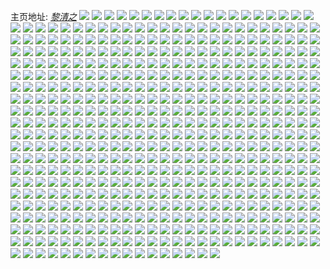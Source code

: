 主页地址: [_黎清之_](https://weibo.com/u/5803195603) 
![](https://wx4.sinaimg.cn/mw2000/006kJCh5ly1h9nciyocxuj31400u00xm.jpg) 
![](https://wx4.sinaimg.cn/mw2000/006kJCh5ly1h9ncj4jm5nj30u0140qau.jpg) 
![](https://wx4.sinaimg.cn/mw2000/006kJCh5ly1h9ncizafzqj31400u0n27.jpg) 
![](https://wx4.sinaimg.cn/mw2000/006kJCh5ly1h9ncj1eyfqj30u016ute9.jpg) 
![](https://wx4.sinaimg.cn/mw2000/006kJCh5ly1h9ncj323vpj30u0140q7t.jpg) 
![](https://wx4.sinaimg.cn/mw2000/006kJCh5ly1h9ncj3pucaj30u0140gpl.jpg) 
![](https://wx4.sinaimg.cn/mw2000/006kJCh5ly1h9ncj27u2xj30u0140tdw.jpg) 
![](https://wx4.sinaimg.cn/mw2000/006kJCh5ly1h9ncizwyysj31400u0q8f.jpg) 
![](https://wx4.sinaimg.cn/mw2000/006kJCh5ly1h9ncj0qi6hj30u01uon5t.jpg) 
![](https://wx4.sinaimg.cn/mw2000/006kJCh5ly1h9kldoqytaj30u013xq7y.jpg) 
![](https://wx4.sinaimg.cn/mw2000/006kJCh5ly1h9kldpa6j9j30u013xjwf.jpg) 
![](https://wx4.sinaimg.cn/mw2000/006kJCh5ly1h9kldpr3nyj30u01uon3m.jpg) 
![](https://wx4.sinaimg.cn/mw2000/006kJCh5ly1h9ja3abeqvj30u00u079r.jpg) 
![](https://wx4.sinaimg.cn/mw2000/006kJCh5ly1h9ja3g6u0yj30nw0qf410.jpg) 
![](https://wx4.sinaimg.cn/mw2000/006kJCh5ly1h9ja3athc5j30u01407g1.jpg) 
![](https://wx4.sinaimg.cn/mw2000/006kJCh5ly1h9ja3i38yyj30u00zwqa0.jpg) 
![](https://wx4.sinaimg.cn/mw2000/006kJCh5ly1h9ja3hluecj30u0140jye.jpg) 
![](https://wx4.sinaimg.cn/mw2000/006kJCh5ly1h9ja3gmybkj30u0140455.jpg) 
![](https://wx4.sinaimg.cn/mw2000/006kJCh5ly1h9ja3a205tj30u0110qah.jpg) 
![](https://wx4.sinaimg.cn/mw2000/006kJCh5ly1h9ja3cfle4j30qo0vx0xe.jpg) 
![](https://wx4.sinaimg.cn/mw2000/006kJCh5ly1h9ja3h1tnij30qo0zkdln.jpg) 
![](https://wx4.sinaimg.cn/mw2000/006kJCh5ly1h9ja3dbrbmj30u0140k8h.jpg) 
![](https://wx4.sinaimg.cn/mw2000/006kJCh5ly1h9ja3c5posj30qb0pz100.jpg) 
![](https://wx4.sinaimg.cn/mw2000/006kJCh5ly1h9ja3fa8z8j30u0140qf4.jpg) 
![](https://wx4.sinaimg.cn/mw2000/006kJCh5ly1h9ja3eo1flj30u0140drt.jpg) 
![](https://wx4.sinaimg.cn/mw2000/006kJCh5ly1h9ja3dze08j30u0140qep.jpg) 
![](https://wx4.sinaimg.cn/mw2000/006kJCh5ly1h9ja3fvy5uj30u0140118.jpg) 
![](https://wx4.sinaimg.cn/mw2000/006kJCh5ly1h9ja3bbqeaj30u0140q9k.jpg) 
![](https://wx4.sinaimg.cn/mw2000/006kJCh5ly1h9ja39ll8fj30u011g7c4.jpg) 
![](https://wx4.sinaimg.cn/mw2000/006kJCh5ly1h9ja3bu1noj30u0140qde.jpg) 
![](https://wx4.sinaimg.cn/mw2000/006kJCh5ly1h9iq8ctftsj30u0140tf8.jpg) 
![](https://wx4.sinaimg.cn/mw2000/006kJCh5ly1h9iq8c83lrj30u0140k2h.jpg) 
![](https://wx4.sinaimg.cn/mw2000/006kJCh5ly1h9iq8dso60j30u00xuq8x.jpg) 
![](https://wx4.sinaimg.cn/mw2000/006kJCh5ly1h9iq8e82ekj30u01aggr7.jpg) 
![](https://wx4.sinaimg.cn/mw2000/006kJCh5ly1h9iq8a3zmjj30u0140ajw.jpg) 
![](https://wx4.sinaimg.cn/mw2000/006kJCh5ly1h9iq8arcq8j30u0140k65.jpg) 
![](https://wx4.sinaimg.cn/mw2000/006kJCh5ly1h9iq8bbvryj30u0140th6.jpg) 
![](https://wx4.sinaimg.cn/mw2000/006kJCh5ly1h9iq8bnl6kj30u00u0wju.jpg) 
![](https://wx4.sinaimg.cn/mw2000/006kJCh5ly1h9iq87oazej30u0140133.jpg) 
![](https://wx4.sinaimg.cn/mw2000/006kJCh5ly1h9iq88s1q9j30u01407c5.jpg) 
![](https://wx4.sinaimg.cn/mw2000/006kJCh5ly1h9iq8d8xaaj30u0193jz3.jpg) 
![](https://wx4.sinaimg.cn/mw2000/006kJCh5ly1h9iq8eolsoj30u0140wi8.jpg) 
![](https://wx4.sinaimg.cn/mw2000/006kJCh5ly1h9iq8f5nykj30u0140dmt.jpg) 
![](https://wx4.sinaimg.cn/mw2000/006kJCh5ly1h9iq89clwxj30u0140495.jpg) 
![](https://wx4.sinaimg.cn/mw2000/006kJCh5ly1h9iq888yxzj30u0140qa6.jpg) 
![](https://wx4.sinaimg.cn/mw2000/006kJCh5ly1h9ad7mmirnj32e637cqv6.jpg) 
![](https://wx4.sinaimg.cn/mw2000/006kJCh5ly1h9ad7zu2q4j31f735se83.jpg) 
![](https://wx4.sinaimg.cn/mw2000/006kJCh5ly1h9ad7s5bmmj31f735se83.jpg) 
![](https://wx4.sinaimg.cn/mw2000/006kJCh5ly1h9ad7q5bgwj31f735sqv6.jpg) 
![](https://wx4.sinaimg.cn/mw2000/006kJCh5ly1h9ad82wk29j32c0340hdw.jpg) 
![](https://wx4.sinaimg.cn/mw2000/006kJCh5ly1h9ad7u156bj31f735sx6p.jpg) 
![](https://wx4.sinaimg.cn/mw2000/006kJCh5ly1h9ad7vmijlj31f735su0x.jpg) 
![](https://wx4.sinaimg.cn/mw2000/006kJCh5ly1h9ad7xlt94j31f735s7wj.jpg) 
![](https://wx4.sinaimg.cn/mw2000/006kJCh5ly1h9ad7nk2zwj31f735sb29.jpg) 
![](https://wx4.sinaimg.cn/mw2000/006kJCh5ly1h95k6ncyw9j31w02iox6q.jpg) 
![](https://wx4.sinaimg.cn/mw2000/006kJCh5ly1h95k7llqn6j31w02jfhdv.jpg) 
![](https://wx4.sinaimg.cn/mw2000/006kJCh5ly1h95k7cubjwj31w02io1kz.jpg) 
![](https://wx4.sinaimg.cn/mw2000/006kJCh5ly1h95k7ufulnj31w02ioe83.jpg) 
![](https://wx4.sinaimg.cn/mw2000/006kJCh5ly1h95k74vj03j310s1nc1kx.jpg) 
![](https://wx4.sinaimg.cn/mw2000/006kJCh5ly1h95k83xq7nj32bq3407wj.jpg) 
![](https://wx4.sinaimg.cn/mw2000/006kJCh5ly1h95k6z385bj31w02iokjn.jpg) 
![](https://wx4.sinaimg.cn/mw2000/006kJCh5ly1h95k953eyaj31w02ioqv6.jpg) 
![](https://wx4.sinaimg.cn/mw2000/006kJCh5ly1h95k8dvw7yj32o03k07wj.jpg) 
![](https://wx4.sinaimg.cn/mw2000/006kJCh5ly1h93js0zb7dj32ay2nw4qr.jpg) 
![](https://wx4.sinaimg.cn/mw2000/006kJCh5ly1h93jsbma7aj32nl3jbnpf.jpg) 
![](https://wx4.sinaimg.cn/mw2000/006kJCh5ly1h93js3y12dj32o03k04qv.jpg) 
![](https://wx4.sinaimg.cn/mw2000/006kJCh5ly1h93js71pu7j32o03k04qu.jpg) 
![](https://wx4.sinaimg.cn/mw2000/006kJCh5ly1h93jskzl43j32o03k0hdw.jpg) 
![](https://wx4.sinaimg.cn/mw2000/006kJCh5ly1h93jse7rttj32o03k0hdx.jpg) 
![](https://wx4.sinaimg.cn/mw2000/006kJCh5ly1h93js91gdnj31vb29aqv6.jpg) 
![](https://wx4.sinaimg.cn/mw2000/006kJCh5ly1h93jsgsuzyj32o03k0qv8.jpg) 
![](https://wx4.sinaimg.cn/mw2000/006kJCh5ly1h93jssmfmhj32o03k07wm.jpg) 
![](https://wx4.sinaimg.cn/mw2000/006kJCh5ly1h91dcucohrj30qo0zkdqv.jpg) 
![](https://wx4.sinaimg.cn/mw2000/006kJCh5ly1h91dcvde8lj30qe0zkakd.jpg) 
![](https://wx4.sinaimg.cn/mw2000/006kJCh5ly1h91dcwf721j30qe0zk7ej.jpg) 
![](https://wx4.sinaimg.cn/mw2000/006kJCh5ly1h8yz21eqtsj32o63k0b2b.jpg) 
![](https://wx4.sinaimg.cn/mw2000/006kJCh5ly1h8yz6ka6k0j32o03k0kjq.jpg) 
![](https://wx4.sinaimg.cn/mw2000/006kJCh5ly1h8yz24dhw0j32o62sf1ky.jpg) 
![](https://wx4.sinaimg.cn/mw2000/006kJCh5ly1h8yz6p5j6pj32o03k04qr.jpg) 
![](https://wx4.sinaimg.cn/mw2000/006kJCh5ly1h8yz6vkrkqj30u01hcq9m.jpg) 
![](https://wx4.sinaimg.cn/mw2000/006kJCh5ly1h8yz6uwg48j32o03k0npf.jpg) 
![](https://wx4.sinaimg.cn/mw2000/006kJCh5ly1h8viyj83otj31np27bu0x.jpg) 
![](https://wx4.sinaimg.cn/mw2000/006kJCh5ly1h8viyg7agsj32c0340npg.jpg) 
![](https://wx4.sinaimg.cn/mw2000/006kJCh5ly1h8viyjkg3qj30mt0tk12r.jpg) 
![](https://wx4.sinaimg.cn/mw2000/006kJCh5ly1h8viykqigxj31ya2lqnpd.jpg) 
![](https://wx4.sinaimg.cn/mw2000/006kJCh5ly1h8viyo8rpvj32c0340hdv.jpg) 
![](https://wx4.sinaimg.cn/mw2000/006kJCh5ly1h8viym4hqzj32c02pokjm.jpg) 
![](https://wx4.sinaimg.cn/mw2000/006kJCh5ly1h8viyi2pj5j32712c0kjm.jpg) 
![](https://wx4.sinaimg.cn/mw2000/006kJCh5ly1h8viyqjpibj32b92wz7wk.jpg) 
![](https://wx4.sinaimg.cn/mw2000/006kJCh5ly1h8viysvt7tj32c03407wj.jpg) 
![](https://wx4.sinaimg.cn/mw2000/006kJCh5ly1h8sy5rms7dj32o63k07wj.jpg) 
![](https://wx4.sinaimg.cn/mw2000/006kJCh5ly1h8sy5tveyzj32o03k0b2b.jpg) 
![](https://wx4.sinaimg.cn/mw2000/006kJCh5ly1h8sy5u9tytj30o8136thc.jpg) 
![](https://wx4.sinaimg.cn/mw2000/006kJCh5ly1h8sy5ui63fj30p813kahr.jpg) 
![](https://wx4.sinaimg.cn/mw2000/006kJCh5ly1h8sy5ut0knj30tw13ywpv.jpg) 
![](https://wx4.sinaimg.cn/mw2000/006kJCh5ly1h8sy5vujpnj30u01uogwy.jpg) 
![](https://wx4.sinaimg.cn/mw2000/006kJCh5ly1h84maxpmhqj30qo0zkk1l.jpg) 
![](https://wx4.sinaimg.cn/mw2000/006kJCh5ly1h84m8i6fvxj32o03k04qv.jpg) 
![](https://wx4.sinaimg.cn/mw2000/006kJCh5ly1h84m8ej1ymj30s80qk13t.jpg) 
![](https://wx4.sinaimg.cn/mw2000/006kJCh5ly1h84m8ez1d8j30qo0zkh0j.jpg) 
![](https://wx4.sinaimg.cn/mw2000/006kJCh5ly1h84m73a626j30qc0y2alq.jpg) 
![](https://wx4.sinaimg.cn/mw2000/006kJCh5ly1h84mb9z15wj30qo0zk4f2.jpg) 
![](https://wx4.sinaimg.cn/mw2000/006kJCh5ly1h810guh417j33ee3ee1kz.jpg) 
![](https://wx4.sinaimg.cn/mw2000/006kJCh5ly1h7ysrpszl3j32o03k0hdy.jpg) 
![](https://wx4.sinaimg.cn/mw2000/006kJCh5ly1h7ysrhcdowj32o03k0b2f.jpg) 
![](https://wx4.sinaimg.cn/mw2000/006kJCh5ly1h7ysrsep7jj32o02wrnpg.jpg) 
![](https://wx4.sinaimg.cn/mw2000/006kJCh5ly1h7ysrk4ewdj32o03k0kjq.jpg) 
![](https://wx4.sinaimg.cn/mw2000/006kJCh5ly1h7ysref0p8j32o63k0kjm.jpg) 
![](https://wx4.sinaimg.cn/mw2000/006kJCh5ly1h7ysrmqmuij32o03k0nph.jpg) 
![](https://wx4.sinaimg.cn/mw2000/006kJCh5ly1h7ysru7adyj32o63k0qv6.jpg) 
![](https://wx4.sinaimg.cn/mw2000/006kJCh5ly1h7ysrwzns5j32o03k01l3.jpg) 
![](https://wx4.sinaimg.cn/mw2000/006kJCh5ly1h7ysrcny0ej30qo0zkws3.jpg) 
![](https://wx4.sinaimg.cn/mw2000/006kJCh5ly1h7hqfdl61yj30qo0z3gyl.jpg) 
![](https://wx4.sinaimg.cn/mw2000/006kJCh5ly1h7hqhnrumhj32o03k07wn.jpg) 
![](https://wx4.sinaimg.cn/mw2000/006kJCh5ly1h7hqfdzfntj30nl0wzgy9.jpg) 
![](https://wx4.sinaimg.cn/mw2000/006kJCh5ly1h7hqfgvrndj31w02edqv7.jpg) 
![](https://wx4.sinaimg.cn/mw2000/006kJCh5ly1h7hqfejheoj30qo0zkh46.jpg) 
![](https://wx4.sinaimg.cn/mw2000/006kJCh5ly1h7hqhrlifvj31w02io4qt.jpg) 
![](https://wx4.sinaimg.cn/mw2000/006kJCh5ly1h7bqp7b5d4j35co74wheb.jpg) 
![](https://wx4.sinaimg.cn/mw2000/006kJCh5ly1h7bqp26mylj30u00yraky.jpg) 
![](https://wx4.sinaimg.cn/mw2000/006kJCh5ly1h7bqp2f9csj30u012uab0.jpg) 
![](https://wx4.sinaimg.cn/mw2000/006kJCh5ly1h74qys8243j32o03k0b2g.jpg) 
![](https://wx4.sinaimg.cn/mw2000/006kJCh5ly1h74qyv0xufj32o03k0x6s.jpg) 
![](https://wx4.sinaimg.cn/mw2000/006kJCh5ly1h74qyy2v8zj32o03k0x6u.jpg) 
![](https://wx4.sinaimg.cn/mw2000/006kJCh5ly1h74qz0yw70j32o03k07wj.jpg) 
![](https://wx4.sinaimg.cn/mw2000/006kJCh5ly1h74qz45w11j32o03k0x6p.jpg) 
![](https://wx4.sinaimg.cn/mw2000/006kJCh5ly1h74qz71mubj32o03k01l2.jpg) 
![](https://wx4.sinaimg.cn/mw2000/006kJCh5ly1h74r8379gmj329c33x4q7.jpg) 
![](https://wx4.sinaimg.cn/mw2000/006kJCh5ly1h74r84okusj31od33yalt.jpg) 
![](https://wx4.sinaimg.cn/mw2000/006kJCh5ly1h74r87oqtrj32o03k0b2b.jpg) 
![](https://wx4.sinaimg.cn/mw2000/006kJCh5ly1h6y7xlszzhj32o02vxkjo.jpg) 
![](https://wx4.sinaimg.cn/mw2000/006kJCh5ly1h6y7xuj1iuj32dc35sqv6.jpg) 
![](https://wx4.sinaimg.cn/mw2000/006kJCh5ly1h6y7xfwg17j32dc35shdx.jpg) 
![](https://wx4.sinaimg.cn/mw2000/006kJCh5ly1h6y7xgluxrj315o1jkdx3.jpg) 
![](https://wx4.sinaimg.cn/mw2000/006kJCh5ly1h6y7xj77bwj32o03k0u12.jpg) 
![](https://wx4.sinaimg.cn/mw2000/006kJCh5ly1h6y7xmgxm0j31an1an0ue.jpg) 
![](https://wx4.sinaimg.cn/mw2000/006kJCh5ly1h6p24oj8quj30zk0qodpn.jpg) 
![](https://wx4.sinaimg.cn/mw2000/006kJCh5ly1h6p24nrmxaj32dc35s4qq.jpg) 
![](https://wx4.sinaimg.cn/mw2000/006kJCh5ly1h6p24o7l5ej30sg0s4tjc.jpg) 
![](https://wx4.sinaimg.cn/mw2000/006kJCh5ly1h6f8ozhumkj32dc35shdu.jpg) 
![](https://wx4.sinaimg.cn/mw2000/006kJCh5ly1h6f8q75jiyj31nt22y7ed.jpg) 
![](https://wx4.sinaimg.cn/mw2000/006kJCh5ly1h6f8p7trzmj32oc2ocu0x.jpg) 
![](https://wx4.sinaimg.cn/mw2000/006kJCh5ly1h6f8p0806ij31gw1ew174.jpg) 
![](https://wx4.sinaimg.cn/mw2000/006kJCh5ly1h6f8peouznj32oc2ocu10.jpg) 
![](https://wx4.sinaimg.cn/mw2000/006kJCh5ly1h6f8pnb7hij32o03k07wn.jpg) 
![](https://wx4.sinaimg.cn/mw2000/006kJCh5ly1h6f8ovjkesj30zk1bemzj.jpg) 
![](https://wx4.sinaimg.cn/mw2000/006kJCh5ly1h6f8pseca9j32o03k0b2a.jpg) 
![](https://wx4.sinaimg.cn/mw2000/006kJCh5ly1h6f8pj0iybj30u00rx0u7.jpg) 
![](https://wx4.sinaimg.cn/mw2000/006kJCh5ly1h6f8piax24j32oc2oc1ky.jpg) 
![](https://wx4.sinaimg.cn/mw2000/006kJCh5ly1h6f8pbdj7yj32oc2oc1ky.jpg) 
![](https://wx4.sinaimg.cn/mw2000/006kJCh5ly1h6f8p4oym8j33k02o0e82.jpg) 
![](https://wx4.sinaimg.cn/mw2000/006kJCh5ly1h69yulw5x3j32oc2ockjo.jpg) 
![](https://wx4.sinaimg.cn/mw2000/006kJCh5ly1h69yuoyzp1j32oc2ocx6s.jpg) 
![](https://wx4.sinaimg.cn/mw2000/006kJCh5ly1h69yuj742dj30qo0qoq49.jpg) 
![](https://wx4.sinaimg.cn/mw2000/006kJCh5ly1h69yuri3y6j32oc2oce81.jpg) 
![](https://wx4.sinaimg.cn/mw2000/006kJCh5gy1h69z1fyq1xj31gg1ggk2n.jpg) 
![](https://wx4.sinaimg.cn/mw2000/006kJCh5ly1h69yvywc3xj32oc2ochdw.jpg) 
![](https://wx4.sinaimg.cn/mw2000/006kJCh5ly1h63xzvub25j32nt2qh4nf.jpg) 
![](https://wx4.sinaimg.cn/mw2000/006kJCh5ly1h63xzw8veoj30zk1bewj9.jpg) 
![](https://wx4.sinaimg.cn/mw2000/006kJCh5ly1h5ux9ou94bj32o03k01l1.jpg) 
![](https://wx4.sinaimg.cn/mw2000/006kJCh5ly1h5ux9smmhfj32o03k0x6t.jpg) 
![](https://wx4.sinaimg.cn/mw2000/006kJCh5ly1h5uxa1u29cj32bn33kx6r.jpg) 
![](https://wx4.sinaimg.cn/mw2000/006kJCh5ly1h5uxa6zc5jj30u014019g.jpg) 
![](https://wx4.sinaimg.cn/mw2000/006kJCh5ly1h5uxa60nq6j32o03k0u12.jpg) 
![](https://wx4.sinaimg.cn/mw2000/006kJCh5ly1h5ux9z0ykwj32dc35sqv7.jpg) 
![](https://wx4.sinaimg.cn/mw2000/006kJCh5ly1h5uxaaq45dj32o03k0nph.jpg) 
![](https://wx4.sinaimg.cn/mw2000/006kJCh5ly1h5uxaeqvfvj32o03k0kjq.jpg) 
![](https://wx4.sinaimg.cn/mw2000/006kJCh5ly1h5ux9zi8bij30qo0t840m.jpg) 
![](https://wx4.sinaimg.cn/mw2000/006kJCh5ly1h5q5lpwjroj32o03k0hdy.jpg) 
![](https://wx4.sinaimg.cn/mw2000/006kJCh5ly1h59t8daaomj320e2d8qv6.jpg) 
![](https://wx4.sinaimg.cn/mw2000/006kJCh5ly1h59t8i97gkj32o03dcx6s.jpg) 
![](https://wx4.sinaimg.cn/mw2000/006kJCh5ly1h59t8o5zcsj32o03k0npg.jpg) 
![](https://wx4.sinaimg.cn/mw2000/006kJCh5ly1h59t8s78erj32by2sob2b.jpg) 
![](https://wx4.sinaimg.cn/mw2000/006kJCh5ly1h59t8ys9a1j32o03k0b2e.jpg) 
![](https://wx4.sinaimg.cn/mw2000/006kJCh5ly1h59t95nmvyj32o03k0x6t.jpg) 
![](https://wx4.sinaimg.cn/mw2000/006kJCh5ly1h59t9cd5jgj32oc2ockjo.jpg) 
![](https://wx4.sinaimg.cn/mw2000/006kJCh5ly1h59t9llf23j32o03k0kjq.jpg) 
![](https://wx4.sinaimg.cn/mw2000/006kJCh5ly1h59ta8guf0j32o03k07wn.jpg) 
![](https://wx4.sinaimg.cn/mw2000/006kJCh5ly1h59t9rhe35j32oc3kgu12.jpg) 
![](https://wx4.sinaimg.cn/mw2000/006kJCh5ly1h59tcd7oz7j30qo0ogq54.jpg) 
![](https://wx4.sinaimg.cn/mw2000/006kJCh5ly1h59ta1yqgzj31xc2zvu0z.jpg) 
![](https://wx4.sinaimg.cn/mw2000/006kJCh5ly1h59tadr9lkj32o03k0hdx.jpg) 
![](https://wx4.sinaimg.cn/mw2000/006kJCh5ly1h59tajreo9j32o03k0hdy.jpg) 
![](https://wx4.sinaimg.cn/mw2000/006kJCh5ly1h59taluaapj33kg2oce83.jpg) 
![](https://wx4.sinaimg.cn/mw2000/006kJCh5ly1h59plwc6smj32o03k01l1.jpg) 
![](https://wx4.sinaimg.cn/mw2000/006kJCh5ly1h59plyz3rnj32o03k0kjp.jpg) 
![](https://wx4.sinaimg.cn/mw2000/006kJCh5ly1h56if3pcogj32c0340qv7.jpg) 
![](https://wx4.sinaimg.cn/mw2000/006kJCh5ly1h5544u2waej32o02vxx6r.jpg) 
![](https://wx4.sinaimg.cn/mw2000/006kJCh5ly1h5544gvijgj32o03k0u12.jpg) 
![](https://wx4.sinaimg.cn/mw2000/006kJCh5ly1h5544k897zj32o03k01l1.jpg) 
![](https://wx4.sinaimg.cn/mw2000/006kJCh5ly1h5544xys6tj33k02o04qu.jpg) 
![](https://wx4.sinaimg.cn/mw2000/006kJCh5ly1h5544qy9o6j32o03k0qv9.jpg) 
![](https://wx4.sinaimg.cn/mw2000/006kJCh5ly1h554523n4hj32o03k0qv9.jpg) 
![](https://wx4.sinaimg.cn/mw2000/006kJCh5ly1h5545687pxj32o03k0x6t.jpg) 
![](https://wx4.sinaimg.cn/mw2000/006kJCh5ly1h5544cp2wrj32o03k0kjq.jpg) 
![](https://wx4.sinaimg.cn/mw2000/006kJCh5ly1h5544n5i7ij32o63k0b2c.jpg) 
![](https://wx4.sinaimg.cn/mw2000/006kJCh5ly1h50t6v8812j31w02iou0y.jpg) 
![](https://wx4.sinaimg.cn/mw2000/006kJCh5ly1h50t69znifj32o03k0kjr.jpg) 
![](https://wx4.sinaimg.cn/mw2000/006kJCh5ly1h50t6cxaegj32o03k0kjp.jpg) 
![](https://wx4.sinaimg.cn/mw2000/006kJCh5ly1h50t6g5ljvj32o03k07wm.jpg) 
![](https://wx4.sinaimg.cn/mw2000/006kJCh5ly1h50t6jgywaj32o03k0x6u.jpg) 
![](https://wx4.sinaimg.cn/mw2000/006kJCh5ly1h50t6xmjgaj32o03k01l3.jpg) 
![](https://wx4.sinaimg.cn/mw2000/006kJCh5ly1h50t6mp2d0j32o03k0hdz.jpg) 
![](https://wx4.sinaimg.cn/mw2000/006kJCh5ly1h50t6pbta1j32o03k0b2e.jpg) 
![](https://wx4.sinaimg.cn/mw2000/006kJCh5ly1h50t6suehbj32o03k0b2f.jpg) 
![](https://wx4.sinaimg.cn/mw2000/006kJCh5ly1h4yb7l792kj32o03k0x6s.jpg) 
![](https://wx4.sinaimg.cn/mw2000/006kJCh5ly1h4yb7tnzp6j32o03k04qu.jpg) 
![](https://wx4.sinaimg.cn/mw2000/006kJCh5ly1h4yb7yckodj32o03k0u10.jpg) 
![](https://wx4.sinaimg.cn/mw2000/006kJCh5ly1h4ybet59rsj30u013yq6v.jpg) 
![](https://wx4.sinaimg.cn/mw2000/006kJCh5ly1h4ybe3a8r8j32o03k0b2d.jpg) 
![](https://wx4.sinaimg.cn/mw2000/006kJCh5ly1h4yb84qxoej32nc3k0qv8.jpg) 
![](https://wx4.sinaimg.cn/mw2000/006kJCh5ly1h4ybecdz91j32o03k0kjq.jpg) 
![](https://wx4.sinaimg.cn/mw2000/006kJCh5ly1h4ybe68esjj32o63k0npe.jpg) 
![](https://wx4.sinaimg.cn/mw2000/006kJCh5ly1h4ybehut9pj32o03k07wm.jpg) 
![](https://wx4.sinaimg.cn/mw2000/006kJCh5ly1h4w4hj95cgj30tv1hcto7.jpg) 
![](https://wx4.sinaimg.cn/mw2000/006kJCh5ly1h4w4h5fjvwj32o03k0b2d.jpg) 
![](https://wx4.sinaimg.cn/mw2000/006kJCh5ly1h4w4hhll1uj318m1kw7ub.jpg) 
![](https://wx4.sinaimg.cn/mw2000/006kJCh5ly1h4w4h8ys5oj32o03k0kjo.jpg) 
![](https://wx4.sinaimg.cn/mw2000/006kJCh5ly1h4w4hfzqamj32o03k0u10.jpg) 
![](https://wx4.sinaimg.cn/mw2000/006kJCh5ly1h4w4hcouggj32o03k0x6s.jpg) 
![](https://wx4.sinaimg.cn/mw2000/006kJCh5ly1h4w4hmiv9uj32o03k0npg.jpg) 
![](https://wx4.sinaimg.cn/mw2000/006kJCh5ly1h4w4hsmzsuj32o03k0qv9.jpg) 
![](https://wx4.sinaimg.cn/mw2000/006kJCh5ly1h4w4ho1iijj30tr1hckbl.jpg) 
![](https://wx4.sinaimg.cn/mw2000/006kJCh5gy1h4q5f6ezo8j32b8340kjn.jpg) 
![](https://wx4.sinaimg.cn/mw2000/006kJCh5gy1h4q5edruquj32b4340qv8.jpg) 
![](https://wx4.sinaimg.cn/mw2000/006kJCh5gy1h4q5ehx6h5j32nc3bju0z.jpg) 
![](https://wx4.sinaimg.cn/mw2000/006kJCh5gy1h4q5enuhlzj32o0363u0z.jpg) 
![](https://wx4.sinaimg.cn/mw2000/006kJCh5gy1h4q5er82btj32bm3404qr.jpg) 
![](https://wx4.sinaimg.cn/mw2000/006kJCh5gy1h4q5euunr5j32b1340e83.jpg) 
![](https://wx4.sinaimg.cn/mw2000/006kJCh5gy1h4q5ey5zbyj32ax340b2b.jpg) 
![](https://wx4.sinaimg.cn/mw2000/006kJCh5gy1h4q5ekzh4cj32b42ovqv6.jpg) 
![](https://wx4.sinaimg.cn/mw2000/006kJCh5gy1h4q5f1u6owj32b3340npe.jpg) 
![](https://wx4.sinaimg.cn/mw2000/006kJCh5ly1h4jf0tptc2j32o03gyhdx.jpg) 
![](https://wx4.sinaimg.cn/mw2000/006kJCh5ly1h4jf0wgpoyj32o03k0b2e.jpg) 
![](https://wx4.sinaimg.cn/mw2000/006kJCh5ly1h4jf0yybd0j32o03k0hdx.jpg) 
![](https://wx4.sinaimg.cn/mw2000/006kJCh5ly1h4jf10i1txj31oj24e4qq.jpg) 
![](https://wx4.sinaimg.cn/mw2000/006kJCh5ly1h4jeeyjcj0j32ky3d6u11.jpg) 
![](https://wx4.sinaimg.cn/mw2000/006kJCh5ly1h4jef27714j32o03k0e86.jpg) 
![](https://wx4.sinaimg.cn/mw2000/006kJCh5ly1h4jef4ku1lj32d939fnpe.jpg) 
![](https://wx4.sinaimg.cn/mw2000/006kJCh5ly1h4jf12i72fj32g03k0b2c.jpg) 
![](https://wx4.sinaimg.cn/mw2000/006kJCh5ly1h4jf14hpmuj32o63k0x6q.jpg) 
![](https://wx4.sinaimg.cn/mw2000/006kJCh5ly1h4jef7h9nlj32o03k01l1.jpg) 
![](https://wx4.sinaimg.cn/mw2000/006kJCh5ly1h4jefa9ysoj32o03k0npg.jpg) 
![](https://wx4.sinaimg.cn/mw2000/006kJCh5ly1h4jf16wgquj32o03k0hdx.jpg) 
![](https://wx4.sinaimg.cn/mw2000/006kJCh5ly1h4jeeuizvaj32o03k0b2e.jpg) 
![](https://wx4.sinaimg.cn/mw2000/006kJCh5ly1h4jf19bdotj32eq3au7wj.jpg) 
![](https://wx4.sinaimg.cn/mw2000/006kJCh5ly1h4jf1bxgudj32cc3k0kjn.jpg) 
![](https://wx4.sinaimg.cn/mw2000/006kJCh5ly1h4jeemrijkj32o03k0x6s.jpg) 
![](https://wx4.sinaimg.cn/mw2000/006kJCh5ly1h4jf1f2oq3j32o03k01l1.jpg) 
![](https://wx4.sinaimg.cn/mw2000/006kJCh5ly1h4jeeq7a6yj32o03k0b2d.jpg) 
![](https://wx4.sinaimg.cn/mw2000/006kJCh5ly1h4flri6m6hj32o03k01l2.jpg) 
![](https://wx4.sinaimg.cn/mw2000/006kJCh5ly1h4flt2mo4wj32o03k0e85.jpg) 
![](https://wx4.sinaimg.cn/mw2000/006kJCh5ly1h4fltepk65j31zj2wz4qq.jpg) 
![](https://wx4.sinaimg.cn/mw2000/006kJCh5ly1h4flty16aij32oc3kgx6v.jpg) 
![](https://wx4.sinaimg.cn/mw2000/006kJCh5ly1h4fltk2ysej33k02o01l1.jpg) 
![](https://wx4.sinaimg.cn/mw2000/006kJCh5ly1h4flt6t0ybj32003k0b2b.jpg) 
![](https://wx4.sinaimg.cn/mw2000/006kJCh5ly1h4flt90l50j32o03k0npf.jpg) 
![](https://wx4.sinaimg.cn/mw2000/006kJCh5ly1h4fltdb8eij32o03k0qv8.jpg) 
![](https://wx4.sinaimg.cn/mw2000/006kJCh5ly1h4flt0c7fej32o03k0e85.jpg) 
![](https://wx4.sinaimg.cn/mw2000/006kJCh5ly1h4fltb39lvj32o03k0qv7.jpg) 
![](https://wx4.sinaimg.cn/mw2000/006kJCh5ly1h4fltfab3bj30sq12bk6v.jpg) 
![](https://wx4.sinaimg.cn/mw2000/006kJCh5ly1h4flthq1v8j32o03k0qva.jpg) 
![](https://wx4.sinaimg.cn/mw2000/006kJCh5ly1h4flt4vfqmj32o03k0u10.jpg) 
![](https://wx4.sinaimg.cn/mw2000/006kJCh5ly1h4flsy0nkhj32o03k0qva.jpg) 
![](https://wx4.sinaimg.cn/mw2000/006kJCh5ly1h4fltnlcf2j32o03k0kjr.jpg) 
![](https://wx4.sinaimg.cn/mw2000/006kJCh5ly1h4fltqh7v2j32o03k0nph.jpg) 
![](https://wx4.sinaimg.cn/mw2000/006kJCh5ly1h4fltt72zoj32o03k0e86.jpg) 
![](https://wx4.sinaimg.cn/mw2000/006kJCh5ly1h4fltvw8zuj32o03k0hdx.jpg) 
![](https://wx4.sinaimg.cn/mw2000/006kJCh5ly1h4dffb6aiwj30u01554bx.jpg) 
![](https://wx4.sinaimg.cn/mw2000/006kJCh5ly1h4dffc8etmj30u011qtg6.jpg) 
![](https://wx4.sinaimg.cn/mw2000/006kJCh5ly1h4dffcw0vdj30u014jthg.jpg) 
![](https://wx4.sinaimg.cn/mw2000/006kJCh5ly1h4dffffzzoj30u0140tis.jpg) 
![](https://wx4.sinaimg.cn/mw2000/006kJCh5ly1h4dffdpoxxj30u0140qaf.jpg) 
![](https://wx4.sinaimg.cn/mw2000/006kJCh5ly1h4dffbr7rgj30u0118tim.jpg) 
![](https://wx4.sinaimg.cn/mw2000/006kJCh5ly1h4dffet0mdj30u01cr46r.jpg) 
![](https://wx4.sinaimg.cn/mw2000/006kJCh5ly1h4dffgtx30j30u014012a.jpg) 
![](https://wx4.sinaimg.cn/mw2000/006kJCh5ly1h4dffg6ygzj30u0140k3g.jpg) 
![](https://wx4.sinaimg.cn/mw2000/006kJCh5ly1h4dffeco2pj30u01047eb.jpg) 
![](https://wx4.sinaimg.cn/mw2000/006kJCh5ly1h4dfhxye94j30u013w15u.jpg) 
![](https://wx4.sinaimg.cn/mw2000/006kJCh5ly1h47k7z7rbwj30u0140469.jpg) 
![](https://wx4.sinaimg.cn/mw2000/006kJCh5ly1h47k7zz0rdj30u0140n4r.jpg) 
![](https://wx4.sinaimg.cn/mw2000/006kJCh5ly1h47k81771gj30u0140n4z.jpg) 
![](https://wx4.sinaimg.cn/mw2000/006kJCh5ly1h47k82gfugj30u0140dnq.jpg) 
![](https://wx4.sinaimg.cn/mw2000/006kJCh5ly1h47k8kch0mj30u0140ti4.jpg) 
![](https://wx4.sinaimg.cn/mw2000/006kJCh5ly1h47kaoagx4j30u0140wj2.jpg) 
![](https://wx4.sinaimg.cn/mw2000/006kJCh5ly1h47k8lc9qej30u0140gub.jpg) 
![](https://wx4.sinaimg.cn/mw2000/006kJCh5ly1h47k8mjvzxj30u0140qby.jpg) 
![](https://wx4.sinaimg.cn/mw2000/006kJCh5ly1h47k83f0z7j30u01emjzw.jpg) 
![](https://wx4.sinaimg.cn/mw2000/006kJCh5gy1h4578bqbrtj32o03k0x6s.jpg) 
![](https://wx4.sinaimg.cn/mw2000/006kJCh5gy1h45796eoezj326u2x64qs.jpg) 
![](https://wx4.sinaimg.cn/mw2000/006kJCh5gy1h4578wvnoej32o03k0b2e.jpg) 
![](https://wx4.sinaimg.cn/mw2000/006kJCh5gy1h4579h96zyj320o2ouhdv.jpg) 
![](https://wx4.sinaimg.cn/mw2000/006kJCh5gy1h4579vxay7j32o03cs1l1.jpg) 
![](https://wx4.sinaimg.cn/mw2000/006kJCh5gy1h457a74710j32602w07wj.jpg) 
![](https://wx4.sinaimg.cn/mw2000/006kJCh5ly1h43c6n4180j30u010eqar.jpg) 
![](https://wx4.sinaimg.cn/mw2000/006kJCh5ly1h43c6nwktsj30u011210h.jpg) 
![](https://wx4.sinaimg.cn/mw2000/006kJCh5ly1h43c2hqip3j30u014046o.jpg) 
![](https://wx4.sinaimg.cn/mw2000/006kJCh5ly1h43c2jfj8aj30u0140gwm.jpg) 
![](https://wx4.sinaimg.cn/mw2000/006kJCh5ly1h43c6ogd29j30u01400yz.jpg) 
![](https://wx4.sinaimg.cn/mw2000/006kJCh5ly1h43c5e20vbj30u0140wpd.jpg) 
![](https://wx4.sinaimg.cn/mw2000/006kJCh5ly1h43c6me1ynj30u0140wkc.jpg) 
![](https://wx4.sinaimg.cn/mw2000/006kJCh5ly1h43c6l7vw0j30u011p43e.jpg) 
![](https://wx4.sinaimg.cn/mw2000/006kJCh5ly1h43c2kajmhj30x00u0jx6.jpg) 
![](https://wx4.sinaimg.cn/mw2000/006kJCh5ly1h43c6lrnofj30u0140q6o.jpg) 
![](https://wx4.sinaimg.cn/mw2000/006kJCh5ly1h4194sl0nnj30u0140n34.jpg) 
![](https://wx4.sinaimg.cn/mw2000/006kJCh5ly1h4194tca8bj30u0140k02.jpg) 
![](https://wx4.sinaimg.cn/mw2000/006kJCh5ly1h4194tuhubj30u013xgrb.jpg) 
![](https://wx4.sinaimg.cn/mw2000/006kJCh5ly1h4194uinl9j30u0141dxs.jpg) 
![](https://wx4.sinaimg.cn/mw2000/006kJCh5ly1h4194vmbmxj31400u0jzm.jpg) 
![](https://wx4.sinaimg.cn/mw2000/006kJCh5ly1h41r5sl5q2j30u0179ais.jpg) 
![](https://wx4.sinaimg.cn/mw2000/006kJCh5ly1h4194wzmpaj30u01fl1kx.jpg) 
![](https://wx4.sinaimg.cn/mw2000/006kJCh5ly1h4194ybgcxj30u0140n4m.jpg) 
![](https://wx4.sinaimg.cn/mw2000/006kJCh5ly1h41r66u38ij30u01c0wns.jpg) 
![](https://wx4.sinaimg.cn/mw2000/006kJCh5gy1h3wkvbvtsjj32dc35sx6r.jpg) 
![](https://wx4.sinaimg.cn/mw2000/006kJCh5gy1h3wkvz0cd7j32o03k07wl.jpg) 
![](https://wx4.sinaimg.cn/mw2000/006kJCh5ly1h3x8cp8aorj32o03k0hdy.jpg) 
![](https://wx4.sinaimg.cn/mw2000/006kJCh5gy1h3wkw9jsd0j32o03k0qv9.jpg) 
![](https://wx4.sinaimg.cn/mw2000/006kJCh5ly1h3x8cup2tej32o03k0b2d.jpg) 
![](https://wx4.sinaimg.cn/mw2000/006kJCh5gy1h3wkuynt0hj315z33xb2a.jpg) 
![](https://wx4.sinaimg.cn/mw2000/006kJCh5ly1h3x8cyw4n3j32ln340npf.jpg) 
![](https://wx4.sinaimg.cn/mw2000/006kJCh5ly1h3x8d32itaj32c03407wk.jpg) 
![](https://wx4.sinaimg.cn/mw2000/006kJCh5ly1h3x8d7a9l4j32o03k07wm.jpg) 
![](https://wx4.sinaimg.cn/mw2000/006kJCh5ly1h3x8daeyvbj32nz30rkjn.jpg) 
![](https://wx4.sinaimg.cn/mw2000/006kJCh5ly1h3x8ddmxbcj32o03k0e86.jpg) 
![](https://wx4.sinaimg.cn/mw2000/006kJCh5ly1h3x8djlx2ej32o03k0b2d.jpg) 
![](https://wx4.sinaimg.cn/mw2000/006kJCh5ly1h3x8dorb2lj32o03k0e84.jpg) 
![](https://wx4.sinaimg.cn/mw2000/006kJCh5gy1h3wkvjwp2yj315z33x1ky.jpg) 
![](https://wx4.sinaimg.cn/mw2000/006kJCh5ly1h3x8drsjkcj32o03k0e85.jpg) 
![](https://wx4.sinaimg.cn/mw2000/006kJCh5ly1h3x8dv3qooj33492kahdv.jpg) 
![](https://wx4.sinaimg.cn/mw2000/006kJCh5ly1h3x8dyr7w8j32o63k0x6r.jpg) 
![](https://wx4.sinaimg.cn/mw2000/006kJCh5ly1h3x8e231npj31yl2vgkjm.jpg) 
![](https://wx4.sinaimg.cn/mw2000/006kJCh5gy1h3wftab2gwj32ig33v7wj.jpg) 
![](https://wx4.sinaimg.cn/mw2000/006kJCh5ly1h3w0lpipj8j30u01407gc.jpg) 
![](https://wx4.sinaimg.cn/mw2000/006kJCh5ly1h3w0lt5k1jj30u0140k1h.jpg) 
![](https://wx4.sinaimg.cn/mw2000/006kJCh5ly1h3w0mm6mrxj30u0140tka.jpg) 
![](https://wx4.sinaimg.cn/mw2000/006kJCh5ly1h3w0loqmbcj30u01407h9.jpg) 
![](https://wx4.sinaimg.cn/mw2000/006kJCh5ly1h3w0lnwpvij30u0140n4f.jpg) 
![](https://wx4.sinaimg.cn/mw2000/006kJCh5ly1h3w0lqkixrj30u00xqtdl.jpg) 
![](https://wx4.sinaimg.cn/mw2000/006kJCh5ly1h3w0ne4ez2j31hc0u0got.jpg) 
![](https://wx4.sinaimg.cn/mw2000/006kJCh5ly1h3w0lrslyaj30u0140tjx.jpg) 
![](https://wx4.sinaimg.cn/mw2000/006kJCh5ly1h3w0ln754kj30u0140wu6.jpg) 
![](https://wx4.sinaimg.cn/mw2000/006kJCh5gy1h3t1aicialj32o03k04qu.jpg) 
![](https://wx4.sinaimg.cn/mw2000/006kJCh5gy1h3t1aog5p6j327n2obqv6.jpg) 
![](https://wx4.sinaimg.cn/mw2000/006kJCh5gy1h3t1atfpcoj32c0340b2a.jpg) 
![](https://wx4.sinaimg.cn/mw2000/006kJCh5gy1h3t1b3hordj325e340b2b.jpg) 
![](https://wx4.sinaimg.cn/mw2000/006kJCh5gy1h3t1bfb77qj32o03k0qv8.jpg) 
![](https://wx4.sinaimg.cn/mw2000/006kJCh5gy1h3t1gtuviqj32o03k0x6s.jpg) 
![](https://wx4.sinaimg.cn/mw2000/006kJCh5ly1h3pi4t87x9j32lj36a1l0.jpg) 
![](https://wx4.sinaimg.cn/mw2000/006kJCh5ly1h3pi4vufgsj32892wa7wj.jpg) 
![](https://wx4.sinaimg.cn/mw2000/006kJCh5ly1h3pi4zahdzj32o63k0x6r.jpg) 
![](https://wx4.sinaimg.cn/mw2000/006kJCh5ly1h3pi51ptcfj32nc3cbb2e.jpg) 
![](https://wx4.sinaimg.cn/mw2000/006kJCh5ly1h3pi53jhjtj31760u0wuc.jpg) 
![](https://wx4.sinaimg.cn/mw2000/006kJCh5ly1h3pi1cslkxj32o03k0e86.jpg) 
![](https://wx4.sinaimg.cn/mw2000/006kJCh5ly1h3pi580qptj32o03k0npg.jpg) 
![](https://wx4.sinaimg.cn/mw2000/006kJCh5ly1h3pi5edmx2j32o03k04qu.jpg) 
![](https://wx4.sinaimg.cn/mw2000/006kJCh5ly1h3pi5g6xnwj31ke1ieb29.jpg) 
![](https://wx4.sinaimg.cn/mw2000/006kJCh5ly1h3pi197p3nj30qo15ygrl.jpg) 
![](https://wx4.sinaimg.cn/mw2000/006kJCh5ly1h3pi5kmct3j33k02o0nph.jpg) 
![](https://wx4.sinaimg.cn/mw2000/006kJCh5ly1h3pi5pr8s3j32o03k04qv.jpg) 
![](https://wx4.sinaimg.cn/mw2000/006kJCh5ly1h3pi5u21hqj32o03k0npi.jpg) 
![](https://wx4.sinaimg.cn/mw2000/006kJCh5ly1h3pi5yfgaoj32c0340kjp.jpg) 
![](https://wx4.sinaimg.cn/mw2000/006kJCh5ly1h3pi61elkfj32oc3kgx6r.jpg) 
![](https://wx4.sinaimg.cn/mw2000/006kJCh5ly1h3pi18gwxsj32o03k0e87.jpg) 
![](https://wx4.sinaimg.cn/mw2000/006kJCh5ly1h3pi64d6sdj32hx380kjo.jpg) 
![](https://wx4.sinaimg.cn/mw2000/006kJCh5ly1h3ltbuh8r2j32o03k0e86.jpg) 
![](https://wx4.sinaimg.cn/mw2000/006kJCh5ly1h3ltb772nsj32o03k07wl.jpg) 
![](https://wx4.sinaimg.cn/mw2000/006kJCh5ly1h3ltc6xup8j32ae2w9e83.jpg) 
![](https://wx4.sinaimg.cn/mw2000/006kJCh5ly1h3ltbasjvtj32o03k0qv8.jpg) 
![](https://wx4.sinaimg.cn/mw2000/006kJCh5ly1h3ltbdl9dcj32o02xthdw.jpg) 
![](https://wx4.sinaimg.cn/mw2000/006kJCh5ly1h3ltbhy666j32o03k0npj.jpg) 
![](https://wx4.sinaimg.cn/mw2000/006kJCh5ly1h3ltbmdozxj32o03k04qv.jpg) 
![](https://wx4.sinaimg.cn/mw2000/006kJCh5ly1h3ltcame99j32o03k0u10.jpg) 
![](https://wx4.sinaimg.cn/mw2000/006kJCh5ly1h3ltci2698j32o03k0x6s.jpg) 
![](https://wx4.sinaimg.cn/mw2000/006kJCh5ly1h3ltbq7hehj32o03k01l2.jpg) 
![](https://wx4.sinaimg.cn/mw2000/006kJCh5ly1h3ltby6fvhj32o03k0b2e.jpg) 
![](https://wx4.sinaimg.cn/mw2000/006kJCh5ly1h3ltc16jzaj32c0340kjm.jpg) 
![](https://wx4.sinaimg.cn/mw2000/006kJCh5ly1h3ltc4itg2j32c0340kjo.jpg) 
![](https://wx4.sinaimg.cn/mw2000/006kJCh5ly1h3ltce4wynj32o03k0b2c.jpg) 
![](https://wx4.sinaimg.cn/mw2000/006kJCh5ly1h3kg853tw3j32o63k0qv7.jpg) 
![](https://wx4.sinaimg.cn/mw2000/006kJCh5ly1h3kg8bdw2mj32my26vx6p.jpg) 
![](https://wx4.sinaimg.cn/mw2000/006kJCh5ly1h3kg8yays9j32o63k0kjn.jpg) 
![](https://wx4.sinaimg.cn/mw2000/006kJCh5ly1h3kg8hknt3j32o03k0x6t.jpg) 
![](https://wx4.sinaimg.cn/mw2000/006kJCh5ly1h3kg92z298j32o63k0hdw.jpg) 
![](https://wx4.sinaimg.cn/mw2000/006kJCh5ly1h3kg88qr3cj32o03k0npg.jpg) 
![](https://wx4.sinaimg.cn/mw2000/006kJCh5ly1h3kg8leug4j32gy2rc1l1.jpg) 
![](https://wx4.sinaimg.cn/mw2000/006kJCh5ly1h3kg8v82w4j32o03k0x6s.jpg) 
![](https://wx4.sinaimg.cn/mw2000/006kJCh5ly1h3kg8qztt6j32o03k0x6v.jpg) 
![](https://wx4.sinaimg.cn/mw2000/006kJCh5ly1h3kagqrx8nj30u01uothz.jpg) 
![](https://wx4.sinaimg.cn/mw2000/006kJCh5ly1h3kagr7mhaj30u01uoqd9.jpg) 
![](https://wx4.sinaimg.cn/mw2000/006kJCh5ly1h3kagrk2goj30u01uogvs.jpg) 
![](https://wx4.sinaimg.cn/mw2000/006kJCh5ly1h3hc4kelcpj32o03k04qr.jpg) 
![](https://wx4.sinaimg.cn/mw2000/006kJCh5ly1h3hc4njzopj32o03k0hdx.jpg) 
![](https://wx4.sinaimg.cn/mw2000/006kJCh5ly1h3hc4rnvw8j32o03k07wn.jpg) 
![](https://wx4.sinaimg.cn/mw2000/006kJCh5ly1h3hc4wk4arj32m7363b2d.jpg) 
![](https://wx4.sinaimg.cn/mw2000/006kJCh5ly1h3hc50bqqmj33k02o07wm.jpg) 
![](https://wx4.sinaimg.cn/mw2000/006kJCh5ly1h3hc54yehwj32o03k0nph.jpg) 
![](https://wx4.sinaimg.cn/mw2000/006kJCh5ly1h3hc5f3f79j32gm266u0y.jpg) 
![](https://wx4.sinaimg.cn/mw2000/006kJCh5ly1h3hc58njsbj32o03k0u11.jpg) 
![](https://wx4.sinaimg.cn/mw2000/006kJCh5ly1h3hc5cr4k7j32o02qzb2d.jpg) 
![](https://wx4.sinaimg.cn/mw2000/006kJCh5ly1h3a2o5nrtuj30u01erqbj.jpg) 
![](https://wx4.sinaimg.cn/mw2000/006kJCh5ly1h32zgtpf0nj316p33xu0x.jpg) 
![](https://wx4.sinaimg.cn/mw2000/006kJCh5ly1h331dthrh8j315333x7to.jpg) 
![](https://wx4.sinaimg.cn/mw2000/006kJCh5ly1h331dupxwbj318033thdt.jpg) 
![](https://wx4.sinaimg.cn/mw2000/006kJCh5ly1h331dvw81mj315n33zhdt.jpg) 
![](https://wx4.sinaimg.cn/mw2000/006kJCh5ly1h331dxapuzj316733yqv5.jpg) 
![](https://wx4.sinaimg.cn/mw2000/006kJCh5ly1h331dywb4cj315z33x1ky.jpg) 
![](https://wx4.sinaimg.cn/mw2000/006kJCh5ly1h331e0mzy8j312q342hdu.jpg) 
![](https://wx4.sinaimg.cn/mw2000/006kJCh5ly1h331e31aooj31mr35t1kz.jpg) 
![](https://wx4.sinaimg.cn/mw2000/006kJCh5ly1h331e4eml8j316n35rqv5.jpg) 
![](https://wx4.sinaimg.cn/mw2000/006kJCh5ly1h2soayitwzj32o03k0kjp.jpg) 
![](https://wx4.sinaimg.cn/mw2000/006kJCh5ly1h2sob26eczj32nu3cthdw.jpg) 
![](https://wx4.sinaimg.cn/mw2000/006kJCh5ly1h2sob6rkauj32ke3avb2c.jpg) 
![](https://wx4.sinaimg.cn/mw2000/006kJCh5ly1h24k35mhxvj326e2mohdv.jpg) 
![](https://wx4.sinaimg.cn/mw2000/006kJCh5ly1h24k2wrmjbj32o03k04qs.jpg) 
![](https://wx4.sinaimg.cn/mw2000/006kJCh5ly1h24k2td5b3j32o03k0u11.jpg) 
![](https://wx4.sinaimg.cn/mw2000/006kJCh5ly1h24k2xc552j30o00x04aj.jpg) 
![](https://wx4.sinaimg.cn/mw2000/006kJCh5ly1h24k309rayj32o02pm7wk.jpg) 
![](https://wx4.sinaimg.cn/mw2000/006kJCh5ly1h24k33fsznj32o02wh7wk.jpg) 
![](https://wx4.sinaimg.cn/mw2000/006kJCh5ly1h1s1m9flgoj316n35r4qq.jpg) 
![](https://wx4.sinaimg.cn/mw2000/006kJCh5ly1h1s1ib6wqcj319035thdu.jpg) 
![](https://wx4.sinaimg.cn/mw2000/006kJCh5ly1h1s1icij2hj30xa35ru0x.jpg) 
![](https://wx4.sinaimg.cn/mw2000/006kJCh5ly1h1s1idwo8dj319d35t1ky.jpg) 
![](https://wx4.sinaimg.cn/mw2000/006kJCh5ly1h1s1ihb8gaj315z33xqv6.jpg) 
![](https://wx4.sinaimg.cn/mw2000/006kJCh5ly1h1s1maseffj31f235tnpd.jpg) 
![](https://wx4.sinaimg.cn/mw2000/006kJCh5ly1h1s1t2lqfqj316p33wtyl.jpg) 
![](https://wx4.sinaimg.cn/mw2000/006kJCh5ly1h1s1mc6410j319535r4qq.jpg) 
![](https://wx4.sinaimg.cn/mw2000/006kJCh5ly1h1s1ol5r1aj31533407wi.jpg) 
![](https://wx4.sinaimg.cn/mw2000/006kJCh5ly1h1qfal5kkuj30t80io409.jpg) 
![](https://wx4.sinaimg.cn/mw2000/006kJCh5ly1h1mx6kzwgsj316n35r4qq.jpg) 
![](https://wx4.sinaimg.cn/mw2000/006kJCh5ly1h1mx6lxdprj31bf35r4qq.jpg) 
![](https://wx4.sinaimg.cn/mw2000/006kJCh5ly1h1mx6moldjj319n35sqv5.jpg) 
![](https://wx4.sinaimg.cn/mw2000/006kJCh5ly1h1mx6omlk5j30lc0sg77r.jpg) 
![](https://wx4.sinaimg.cn/mw2000/006kJCh5ly1h1e3f8q1k4j316n35ru0x.jpg) 
![](https://wx4.sinaimg.cn/mw2000/006kJCh5ly1h1e35cxx5jj317f33unpd.jpg) 
![](https://wx4.sinaimg.cn/mw2000/006kJCh5ly1h1mx6o5yd6j32o63k04qs.jpg) 
![](https://wx4.sinaimg.cn/mw2000/006kJCh5ly1h1e3kym0afj32o03k0kjq.jpg) 
![](https://wx4.sinaimg.cn/mw2000/006kJCh5ly1h1e3kvoyc3j30ky0w3n0l.jpg) 
![](https://wx4.sinaimg.cn/mw2000/006kJCh5ly1h1e3pb9k6lj32bc2rd1kz.jpg) 
![](https://wx4.sinaimg.cn/mw2000/006kJCh5ly1h1e3pcsq7hj327m30w7wj.jpg) 
![](https://wx4.sinaimg.cn/mw2000/006kJCh5ly1h13rkucgi3j32aa2tvb2a.jpg) 
![](https://wx4.sinaimg.cn/mw2000/006kJCh5ly1h13rkskp9tj32id307hdw.jpg) 
![](https://wx4.sinaimg.cn/mw2000/006kJCh5ly1h13rkcvt25j32682monpe.jpg) 
![](https://wx4.sinaimg.cn/mw2000/006kJCh5ly1h13rkb6ohjj32o63k0hdw.jpg) 
![](https://wx4.sinaimg.cn/mw2000/006kJCh5ly1h13rkq2h2cj32n936ykjn.jpg) 
![](https://wx4.sinaimg.cn/mw2000/006kJCh5ly1h13rkdypqfj30u01cbn5t.jpg) 
![](https://wx4.sinaimg.cn/mw2000/006kJCh5ly1h13rk5kacbj32cc2d91ky.jpg) 
![](https://wx4.sinaimg.cn/mw2000/006kJCh5ly1h13rknn5lej32nf2wve84.jpg) 
![](https://wx4.sinaimg.cn/mw2000/006kJCh5ly1h13rk4kltvj30qo0tvgvk.jpg) 
![](https://wx4.sinaimg.cn/mw2000/006kJCh5ly1h13rk8hvz4j32o03k0he0.jpg) 
![](https://wx4.sinaimg.cn/mw2000/006kJCh5ly1h13rkigw8rj32o63k01l0.jpg) 
![](https://wx4.sinaimg.cn/mw2000/006kJCh5ly1h13rkla9mkj32o033cb2b.jpg) 
![](https://wx4.sinaimg.cn/mw2000/006kJCh5ly1h161sla9ptj30u0219k4n.jpg) 
![](https://wx4.sinaimg.cn/mw2000/006kJCh5ly1h161sljjdjj30ek0xjwgk.jpg) 
![](https://wx4.sinaimg.cn/mw2000/006kJCh5ly1h161sm0we2j30u024pwus.jpg) 
![](https://wx4.sinaimg.cn/mw2000/006kJCh5ly1h161smdh20j30u013xdm2.jpg) 
![](https://wx4.sinaimg.cn/mw2000/006kJCh5ly1h161smsk8bj30u0140gus.jpg) 
![](https://wx4.sinaimg.cn/mw2000/006kJCh5ly1h161snpru0j30u01pu7hj.jpg) 
![](https://wx4.sinaimg.cn/mw2000/006kJCh5ly1h161sol0lpj30u033q1ej.jpg) 
![](https://wx4.sinaimg.cn/mw2000/006kJCh5ly1h161spmq7gj30sw35uhcl.jpg) 
![](https://wx4.sinaimg.cn/mw2000/006kJCh5ly1h161sqc4v6j30u02gf0wl.jpg) 
![](https://wx4.sinaimg.cn/mw2000/006kJCh5ly1h0jjaw4qkmj31jk2b6ni5.jpg) 
![](https://wx4.sinaimg.cn/mw2000/006kJCh5ly1h0jj9p3tnfj32o03k0kjn.jpg) 
![](https://wx4.sinaimg.cn/mw2000/006kJCh5ly1h0jj9q41uij31jk223ne6.jpg) 
![](https://wx4.sinaimg.cn/mw2000/006kJCh5ly1h0jj9podg9j31jk24k4er.jpg) 
![](https://wx4.sinaimg.cn/mw2000/006kJCh5ly1h0iimr5yt0j311q1ebasc.jpg) 
![](https://wx4.sinaimg.cn/mw2000/006kJCh5ly1h0iimuedl6j33k02o0e86.jpg) 
![](https://wx4.sinaimg.cn/mw2000/006kJCh5ly1h0iimx88qaj32o03k01l2.jpg) 
![](https://wx4.sinaimg.cn/mw2000/006kJCh5ly1h0iil7yci6j32o03k0npg.jpg) 
![](https://wx4.sinaimg.cn/mw2000/006kJCh5ly1h0iimzvwnij32o03k0kjp.jpg) 
![](https://wx4.sinaimg.cn/mw2000/006kJCh5ly1h0iin1dumqj31c01s0b2a.jpg) 
![](https://wx4.sinaimg.cn/mw2000/006kJCh5ly1h0iilb2eavj32o63k0kjn.jpg) 
![](https://wx4.sinaimg.cn/mw2000/006kJCh5ly1h0iil8ov0sj31uo0u04d8.jpg) 
![](https://wx4.sinaimg.cn/mw2000/006kJCh5ly1h0iildiokqj32o03k0e84.jpg) 
![](https://wx4.sinaimg.cn/mw2000/006kJCh5ly1gzxpff9awej31jk1woawk.jpg) 
![](https://wx4.sinaimg.cn/mw2000/006kJCh5ly1gzxpfq27duj30u0140wkv.jpg) 
![](https://wx4.sinaimg.cn/mw2000/006kJCh5ly1gzxpfhqcbnj32o03k07wl.jpg) 
![](https://wx4.sinaimg.cn/mw2000/006kJCh5ly1gzxpfko1yyj32et2c0x6s.jpg) 
![](https://wx4.sinaimg.cn/mw2000/006kJCh5ly1gzxpfnvrf0j32o03k0u10.jpg) 
![](https://wx4.sinaimg.cn/mw2000/006kJCh5ly1gzxpfpeoygj30u012hafl.jpg) 
![](https://wx4.sinaimg.cn/mw2000/006kJCh5ly1gzxpg0aa04j32gm328kjn.jpg) 
![](https://wx4.sinaimg.cn/mw2000/006kJCh5ly1gzxpfpp9pnj30u01axdmd.jpg) 
![](https://wx4.sinaimg.cn/mw2000/006kJCh5ly1gzxpft0c93j30u01ri46o.jpg) 
![](https://wx4.sinaimg.cn/mw2000/006kJCh5ly1gzxpfs82gbj32o03k0hdx.jpg) 
![](https://wx4.sinaimg.cn/mw2000/006kJCh5ly1gzxpfuxzwej32o031pb2c.jpg) 
![](https://wx4.sinaimg.cn/mw2000/006kJCh5ly1gzxpfxp3j9j32c02xhe83.jpg) 
![](https://wx4.sinaimg.cn/mw2000/006kJCh5ly1gzxpg2utbbj33k02o04qt.jpg) 
![](https://wx4.sinaimg.cn/mw2000/006kJCh5ly1gzxpfy6cx6j31uo0u012u.jpg) 
![](https://wx4.sinaimg.cn/mw2000/006kJCh5ly1gz8wms3sh1j31o0280nma.jpg) 
![](https://wx4.sinaimg.cn/mw2000/006kJCh5ly1gz8wmkmtckj32o03k0hdy.jpg) 
![](https://wx4.sinaimg.cn/mw2000/006kJCh5ly1gz8wmnkb8fj33k02o0x6s.jpg) 
![](https://wx4.sinaimg.cn/mw2000/006kJCh5ly1gz8wo77ceyj33402c07wl.jpg) 
![](https://wx4.sinaimg.cn/mw2000/006kJCh5ly1gz8wmr6us2j31lo2461ky.jpg) 
![](https://wx4.sinaimg.cn/mw2000/006kJCh5ly1h0jjov7cgrj31jk223u0x.jpg) 
![](https://wx4.sinaimg.cn/mw2000/006kJCh5ly1h0johfxbr0j32n430z1kz.jpg) 
![](https://wx4.sinaimg.cn/mw2000/006kJCh5ly1gz8wmtzn4lj32801o0b29.jpg) 
![](https://wx4.sinaimg.cn/mw2000/006kJCh5ly1h0jjotl2s0j31jk2237wh.jpg) 
![](https://wx4.sinaimg.cn/mw2000/006kJCh5ly1h0jjou398dj31jk1usatb.jpg) 
![](https://wx4.sinaimg.cn/mw2000/006kJCh5ly1h0jjot34kij31o0280b29.jpg) 
![](https://wx4.sinaimg.cn/mw2000/006kJCh5ly1h0jjoulzjnj31jk2237wh.jpg) 
![](https://wx4.sinaimg.cn/mw2000/006kJCh5ly1h0jjovn1rqj31jk223dw8.jpg) 
![](https://wx4.sinaimg.cn/mw2000/006kJCh5ly1h0jjow7vgaj31jk2231kx.jpg) 
![](https://wx4.sinaimg.cn/mw2000/006kJCh5ly1h0joh9i4rrj33kg2oc1l0.jpg) 
![](https://wx4.sinaimg.cn/mw2000/006kJCh5ly1h0johbezinj33kg2ocnpg.jpg) 
![](https://wx4.sinaimg.cn/mw2000/006kJCh5ly1h0johcwgelj32oc3kg4qr.jpg) 
![](https://wx4.sinaimg.cn/mw2000/006kJCh5ly1h0jjsexdiwj31jk21ykhd.jpg) 
![](https://wx4.sinaimg.cn/mw2000/006kJCh5ly1h0jjsfp8ivj31jk1z31kx.jpg) 
![](https://wx4.sinaimg.cn/mw2000/006kJCh5ly1h0jjsdoww7j31jk21yqor.jpg) 
![](https://wx4.sinaimg.cn/mw2000/006kJCh5ly1h0jjsg8u02j31jk21yx4x.jpg) 
![](https://wx4.sinaimg.cn/mw2000/006kJCh5ly1h0jjseat1tj31jk21y1kx.jpg) 
![](https://wx4.sinaimg.cn/mw2000/006kJCh5ly1h0jjtbu5lwj30u012p7ds.jpg) 
![](https://wx4.sinaimg.cn/mw2000/006kJCh5ly1h0jr38ipwgj32oc3kgx6s.jpg) 
